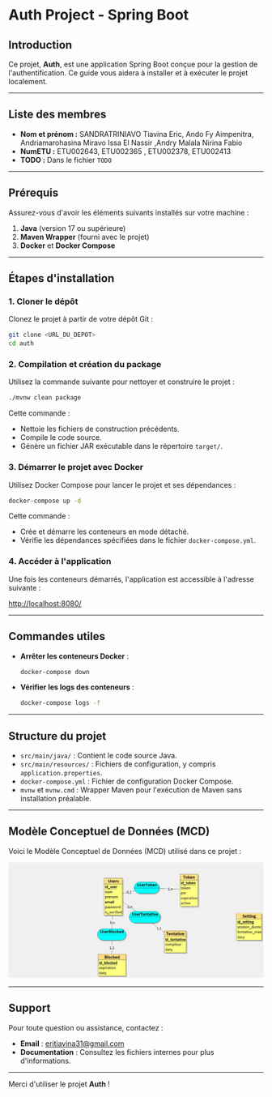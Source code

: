 # Auth Project - Spring Boot

## Introduction
Ce projet, **Auth**, est une application Spring Boot conçue pour la gestion de l'authentification. Ce guide vous aidera à installer et à exécuter le projet localement.

---

## Liste des membres
- **Nom et prénom :** SANDRATRINIAVO Tiavina Eric, Ando Fy Aimpenitra, Andriamarohasina Miravo Issa El Nassir ,Andry Malala Nirina Fabio 
- **NumETU :** ETU002643, ETU002365 , ETU002378, ETU002413
- **TODO :** Dans le fichier `TODO`

---

## Prérequis
Assurez-vous d'avoir les éléments suivants installés sur votre machine :

1. **Java** (version 17 ou supérieure)
2. **Maven Wrapper** (fourni avec le projet)
3. **Docker** et **Docker Compose**

---

## Étapes d'installation

### 1. Cloner le dépôt
Clonez le projet à partir de votre dépôt Git :
```bash
git clone <URL_DU_DEPOT>
cd auth
```

### 2. Compilation et création du package
Utilisez la commande suivante pour nettoyer et construire le projet :
```bash
./mvnw clean package
```
Cette commande :
- Nettoie les fichiers de construction précédents.
- Compile le code source.
- Génère un fichier JAR exécutable dans le répertoire `target/`.

### 3. Démarrer le projet avec Docker
Utilisez Docker Compose pour lancer le projet et ses dépendances :
```bash
docker-compose up -d
```
Cette commande :
- Crée et démarre les conteneurs en mode détaché.
- Vérifie les dépendances spécifiées dans le fichier `docker-compose.yml`.

### 4. Accéder à l'application
Une fois les conteneurs démarrés, l'application est accessible à l'adresse suivante :

[http://localhost:8080/](http://localhost:8080/)

---

## Commandes utiles
- **Arrêter les conteneurs Docker** :
  ```bash
  docker-compose down
  ```

- **Vérifier les logs des conteneurs** :
  ```bash
  docker-compose logs -f
  ```

---

## Structure du projet

- `src/main/java/` : Contient le code source Java.
- `src/main/resources/` : Fichiers de configuration, y compris `application.properties`.
- `docker-compose.yml` : Fichier de configuration Docker Compose.
- `mvnw` et `mvnw.cmd` : Wrapper Maven pour l'exécution de Maven sans installation préalable.

---

## Modèle Conceptuel de Données (MCD)

Voici le Modèle Conceptuel de Données (MCD) utilisé dans ce projet :

![MCD](looping/auth.jpg)

---

## Support
Pour toute question ou assistance, contactez :
- **Email** : eritiavina31@gmail.com
- **Documentation** : Consultez les fichiers internes pour plus d'informations.

---

Merci d'utiliser le projet **Auth** !

